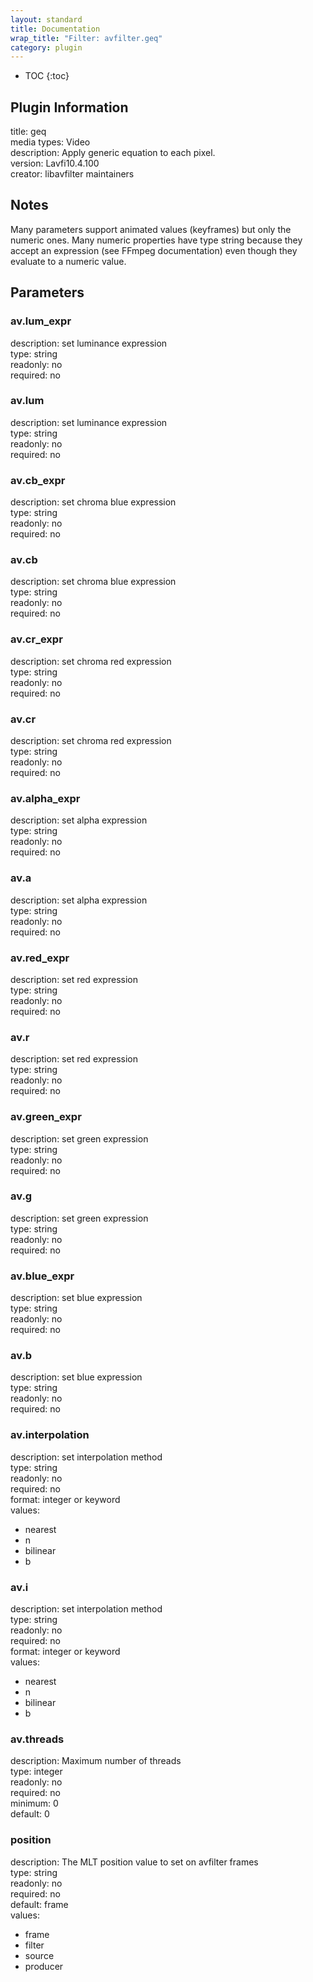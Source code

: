```yaml
---
layout: standard
title: Documentation
wrap_title: "Filter: avfilter.geq"
category: plugin
---
```

* TOC
{:toc}

## Plugin Information

title: geq  
media types:
Video  
description: Apply generic equation to each pixel.  
version: Lavfi10.4.100  
creator: libavfilter maintainers  

## Notes

Many parameters support animated values (keyframes) but only the numeric ones. Many numeric properties have type string because they accept an expression (see FFmpeg documentation) even though they evaluate to a numeric value.

## Parameters

### av.lum_expr

  
description:
set luminance expression  
type: string  
readonly: no  
required: no  

### av.lum

  
description:
set luminance expression  
type: string  
readonly: no  
required: no  

### av.cb_expr

  
description:
set chroma blue expression  
type: string  
readonly: no  
required: no  

### av.cb

  
description:
set chroma blue expression  
type: string  
readonly: no  
required: no  

### av.cr_expr

  
description:
set chroma red expression  
type: string  
readonly: no  
required: no  

### av.cr

  
description:
set chroma red expression  
type: string  
readonly: no  
required: no  

### av.alpha_expr

  
description:
set alpha expression  
type: string  
readonly: no  
required: no  

### av.a

  
description:
set alpha expression  
type: string  
readonly: no  
required: no  

### av.red_expr

  
description:
set red expression  
type: string  
readonly: no  
required: no  

### av.r

  
description:
set red expression  
type: string  
readonly: no  
required: no  

### av.green_expr

  
description:
set green expression  
type: string  
readonly: no  
required: no  

### av.g

  
description:
set green expression  
type: string  
readonly: no  
required: no  

### av.blue_expr

  
description:
set blue expression  
type: string  
readonly: no  
required: no  

### av.b

  
description:
set blue expression  
type: string  
readonly: no  
required: no  

### av.interpolation

  
description:
set interpolation method  
type: string  
readonly: no  
required: no  
format: integer or keyword  
values:  

* nearest
* n
* bilinear
* b

### av.i

  
description:
set interpolation method  
type: string  
readonly: no  
required: no  
format: integer or keyword  
values:  

* nearest
* n
* bilinear
* b

### av.threads

  
description:
Maximum number of threads  
type: integer  
readonly: no  
required: no  
minimum: 0  
default: 0  

### position

  
description:
The MLT position value to set on avfilter frames  
type: string  
readonly: no  
required: no  
default: frame  
values:  

* frame
* filter
* source
* producer


